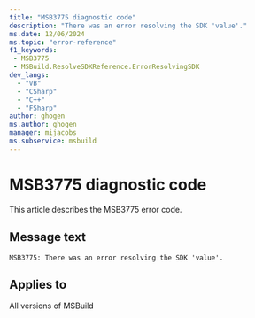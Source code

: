 ```yaml
---
title: "MSB3775 diagnostic code"
description: "There was an error resolving the SDK 'value'."
ms.date: 12/06/2024
ms.topic: "error-reference"
f1_keywords:
 - MSB3775
 - MSBuild.ResolveSDKReference.ErrorResolvingSDK
dev_langs:
  - "VB"
  - "CSharp"
  - "C++"
  - "FSharp"
author: ghogen
ms.author: ghogen
manager: mijacobs
ms.subservice: msbuild
---
```


# MSB3775 diagnostic code

<!-- :::ErrorDefinitionDescription::: -->
<!-- :::editable-content name="introDescription"::: -->
This article describes the MSB3775 error code.
<!-- :::editable-content-end::: -->

## Message text

`MSB3775: There was an error resolving the SDK 'value'.`

<!-- :::editable-content name="postOutputDescription"::: -->
<!--
{StrBegin="MSB3775: "} "{0}" will be the root location which could not be searched. Ie (c:\program files\sdks\..)
-->
<!-- :::editable-content-end::: -->
<!-- :::ErrorDefinitionDescription-end::: -->

## Applies to

All versions of MSBuild
